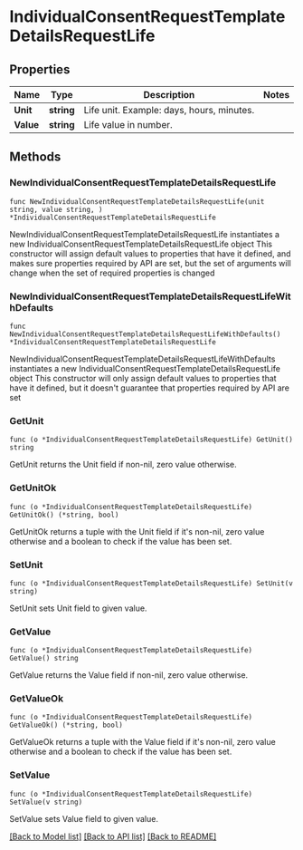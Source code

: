 # IndividualConsentRequestTemplateDetailsRequestLife

## Properties

Name | Type | Description | Notes
------------ | ------------- | ------------- | -------------
**Unit** | **string** | Life unit. Example: days, hours, minutes. | 
**Value** | **string** | Life value in number. | 

## Methods

### NewIndividualConsentRequestTemplateDetailsRequestLife

`func NewIndividualConsentRequestTemplateDetailsRequestLife(unit string, value string, ) *IndividualConsentRequestTemplateDetailsRequestLife`

NewIndividualConsentRequestTemplateDetailsRequestLife instantiates a new IndividualConsentRequestTemplateDetailsRequestLife object
This constructor will assign default values to properties that have it defined,
and makes sure properties required by API are set, but the set of arguments
will change when the set of required properties is changed

### NewIndividualConsentRequestTemplateDetailsRequestLifeWithDefaults

`func NewIndividualConsentRequestTemplateDetailsRequestLifeWithDefaults() *IndividualConsentRequestTemplateDetailsRequestLife`

NewIndividualConsentRequestTemplateDetailsRequestLifeWithDefaults instantiates a new IndividualConsentRequestTemplateDetailsRequestLife object
This constructor will only assign default values to properties that have it defined,
but it doesn't guarantee that properties required by API are set

### GetUnit

`func (o *IndividualConsentRequestTemplateDetailsRequestLife) GetUnit() string`

GetUnit returns the Unit field if non-nil, zero value otherwise.

### GetUnitOk

`func (o *IndividualConsentRequestTemplateDetailsRequestLife) GetUnitOk() (*string, bool)`

GetUnitOk returns a tuple with the Unit field if it's non-nil, zero value otherwise
and a boolean to check if the value has been set.

### SetUnit

`func (o *IndividualConsentRequestTemplateDetailsRequestLife) SetUnit(v string)`

SetUnit sets Unit field to given value.


### GetValue

`func (o *IndividualConsentRequestTemplateDetailsRequestLife) GetValue() string`

GetValue returns the Value field if non-nil, zero value otherwise.

### GetValueOk

`func (o *IndividualConsentRequestTemplateDetailsRequestLife) GetValueOk() (*string, bool)`

GetValueOk returns a tuple with the Value field if it's non-nil, zero value otherwise
and a boolean to check if the value has been set.

### SetValue

`func (o *IndividualConsentRequestTemplateDetailsRequestLife) SetValue(v string)`

SetValue sets Value field to given value.



[[Back to Model list]](../README.md#documentation-for-models) [[Back to API list]](../README.md#documentation-for-api-endpoints) [[Back to README]](../README.md)


